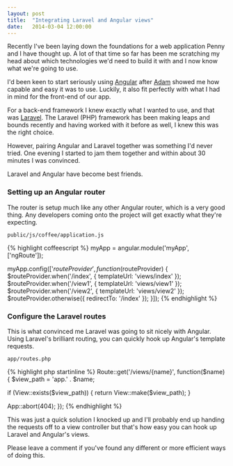 ```yaml
---
layout: post
title:  "Integrating Laravel and Angular views"
date:   2014-03-04 12:00:00
---
```


Recently I've been laying down the foundations for a web application Penny and I have thought up. A lot of that time so far has been me scratching my head about which technologies we'd need to build it with and I now know what we're going to use.

I'd been keen to start seriously using [Angular](http://angularjs.org/) after [Adam](https://twitter.com/adambu1988) showed me how capable and easy it was to use. Luckily, it also fit perfectly with what I had in mind for the front-end of our app.

For a back-end framework I knew exactly what I wanted to use, and that was [Laravel](http://laravel.com). The Laravel (PHP) framework has been making leaps and bounds recently and having worked with it before as well, I knew this was the right choice.

However, pairing Angular and Laravel together was something I'd never tried. One evening I started to jam them together and within about 30 minutes I was convinced.

Laravel and Angular have become best friends.

### Setting up an Angular router

The router is setup much like any other Angular router, which is a very good thing. Any developers coming onto the project will get exactly what they're expecting.

`public/js/coffee/application.js`

{% highlight coffeescript %}
myApp = angular.module('myApp', ['ngRoute']);

myApp.config(['$routeProvider', function($routeProvider) {
  $routeProvider.when('/index', { templateUrl: 'views/index' });
  $routeProvider.when('/view1', { templateUrl: 'views/view1' });
  $routeProvider.when('/view2', { templateUrl: 'views/view2' });
  $routeProvider.otherwise({ redirectTo: '/index' });
}]);
{% endhighlight %}

### Configure the Laravel routes

This is what convinced me Laravel was going to sit nicely with Angular. Using Laravel's brilliant routing, you can quickly hook up Angular's template requests.

`app/routes.php`

{% highlight php startinline %}
Route::get('/views/{name}', function($name) {
  $view_path = 'app.' . $name;

  if (View::exists($view_path)) {
    return View::make($view_path);
  }

  App::abort(404);
});
{% endhighlight %}

This was just a quick solution I knocked up and I'll probably end up handing the requests off to a view controller but that's how easy you can hook up Laravel and Angular's views.

Please leave a comment if you've found any different or more efficient ways of doing this.
